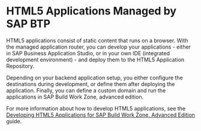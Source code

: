 <!-- loio52f9378b72554074b6cf18b81846c995 -->

# HTML5 Applications Managed by SAP BTP

HTML5 applications consist of static content that runs on a browser. With the managed application router, you can develop your applications - either in SAP Business Application Studio, or in your own IDE \(integrated development environment\) - and deploy them to the HTML5 Application Repository.

Depending on your backend application setup, you either configure the destinations during development, or define them after deploying the application. Finally, you can define a custom domain and run the applications in SAP Build Work Zone, advanced edition.

For more information about how to develop HTML5 applications, see the [Developing HTML5 Applications for SAP Build Work Zone, Advanced Edition](https://help.sap.com/viewer/9a1ee2f87b63473ca9fcca77158b56a5/Cloud/en-US) guide.

